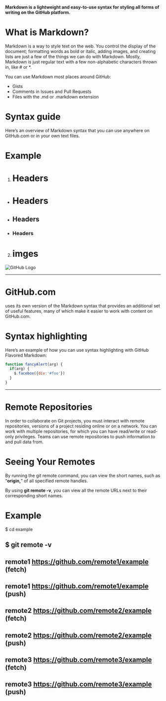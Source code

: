 **Markdown is a lightweight and easy-to-use syntax for styling all forms of writing on the GitHub platform.**

# What is Markdown?
Markdown is a way to style text on the web. You control the display of the document; formatting words as bold or italic, adding images, and creating lists are just a few of the things we can do with Markdown. Mostly, Markdown is just regular text with a few non-alphabetic characters thrown in, like # or *.

You can use Markdown most places around GitHub:

 * Gists
* Comments in Issues and Pull Requests
* Files with the .md or .markdown extension

# Syntax guide
Here’s an overview of Markdown syntax that you can use anywhere on GitHub.com or in your own text files.

# Example
1. # Headers 

* # Headers
* ## Headers
* ### Headers

2.  # imges
![GitHub Logo](https://miro.medium.com/max/719/1*WaaXnUvhvrswhBJSw4YTuQ.png)

----

# GitHub.com
 uses its own version of the Markdown syntax that provides an additional set of useful features, many of which make it easier to work with content on GitHub.com.

# Syntax highlighting
Here’s an example of how you can use syntax highlighting with GitHub Flavored Markdown:
```javascript
function fancyAlert(arg) {
  if(arg) {
    $.facebox({div:'#foo'})
  }
}
```
----

# Remote Repositories
In order to collaborate on Git projects, you must interact with remote repositories, versions of a project residing online or on a network. You can work with multiple repositories, for which you can have read/write or read-only privileges. Teams can use remote repositories to push information to and pull data from.

# Seeing Your Remotes
By running the git remote command, you can view the short names, such as “**origin,**” of all specified remote handles.

By using **git remote -v**, you can view all the remote URLs next to their corresponding short names.

# **Example**
$ cd example

$ git remote -v
---
remote1 https://github.com/remote1/example (fetch)
---
remote1 https://github.com/remote1/example (push)
---
remote2 https://github.com/remote2/example (fetch)
---
remote2 https://github.com/remote2/example (push)
---
remote3 https://github.com/remote3/example (fetch)
---
remote3 https://github.com/remote3/example (push)
---
